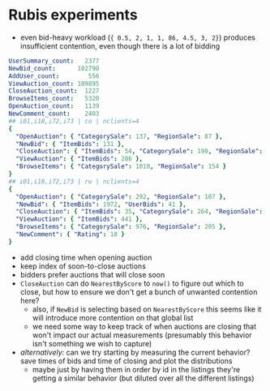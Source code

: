 # Rubis experiments
- even bid-heavy workload (`{ 0.5, 2, 1, 1, 86, 4.5, 3, 2}`) produces insufficient contention, even though there is a lot of bidding
~~~yaml
UserSummary_count:   2377
NewBid_count:      102790
AddUser_count:        556
ViewAuction_count: 109895
CloseAuction_count:  1227
BrowseItems_count:   5320
OpenAuction_count:   1139
NewComment_count:    2403
## i01,i18,i72,i73 | co | nclients=4
{
  "OpenAuction": { "CategorySale": 137, "RegionSale": 87 },
  "NewBid": { "ItemBids": 131 },
  "CloseAuction": { "ItemBids": 54, "CategorySale": 190, "RegionSale": 76 },
  "ViewAuction": { "ItemBids": 286 },
  "BrowseItems": { "CategorySale": 1010, "RegionSale": 154 }
}
## i01,i18,i72,i73 | rw | nclients=4
{
  "OpenAuction": { "CategorySale": 292, "RegionSale": 107 },
  "NewBid": { "ItemBids": 1972, "UserBids": 41 },
  "CloseAuction": { "ItemBids": 35, "CategorySale": 264, "RegionSale": 133 },
  "ViewAuction": { "ItemBids": 441 },
  "BrowseItems": { "CategorySale": 976, "RegionSale": 205 },
  "NewComment": { "Rating": 18 }
}
~~~

- add closing time when opening auction
- keep index of soon-to-close auctions
- bidders prefer auctions that will close soon
- `CloseAuction` can do `NearestByScore` to `now()` to figure out which to close, but how to ensure we don't get a bunch of unwanted contention here?
  - also, if `NewBid` is selecting based on `NearestByScore` this seems like it will introduce more contention on that global list
  - we need some way to keep track of when auctions are closing that won't impact our actual measurements (presumably this behavior isn't something we wish to capture)
- *alternatively:* can we try starting by measuring the current behavior? save times of bids and time of closing and plot the distributions
  - maybe just by having them in order by id in the listings they're getting a similar behavior (but diluted over all the different listings)